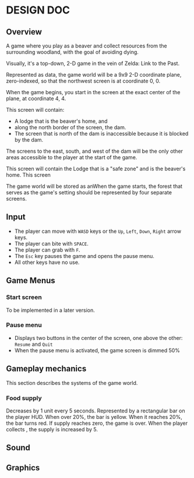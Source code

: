 # DESIGN DOC

## Overview
A game where you play as a beaver and collect resources from the surrounding woodland, with the goal of avoiding dying.

Visually, it's a top-down, 2-D game in the vein of Zelda: Link to the Past.

Represented as data, the game world will be a 9x9 2-D coordinate plane, zero-indexed, so that the northwest screen is at coordinate 0, 0.

When the game begins, you start in the screen at the exact center of the plane, at coordinate 4, 4.

This screen will contain:
- A lodge that is the beaver's home, and
- along the north border of the screen, the dam.
- The screen that is north of the dam is inaccessible because it is blocked by the dam.

The screens to the east, south, and west of the dam will be the only other areas accessible to the player at the start of the game.

This screen will contain the Lodge that is a "safe zone" and is the beaver's home. This screen

The game world will be stored as anWhen the game starts, the forest that serves as the game's setting should be represented by four separate screens.

## Input
- The player can move with `WASD` keys or the `Up`, `Left`, `Down`, `Right` arrow keys.
- The player can bite with `SPACE`.
- The player can grab with `F`.
- The `Esc` key pauses the game and opens the pause menu.
- All other keys have no use.

## Game Menus

### Start screen
To be implemented in a later version.

### Pause menu
- Displays two buttons in the center of the screen, one above the other: `Resume` and `Quit`
- When the pause menu is activated, the game screen is dimmed 50%

## Gameplay mechanics
This section describes the systems of the game world.

### Food supply
Decreases by 1 unit every 5 seconds.
Represented by a rectangular bar on the player HUD.
When over 20%, the bar is yellow.
When it reaches 20%, the bar turns red.
If supply reaches zero, the game is over.
When the player collects <food-item>, the supply is increased by 5.

## Sound

## Graphics
